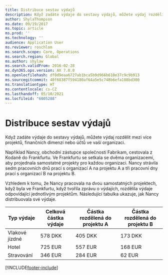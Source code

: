 ```yaml
---
title: Distribuce sestav výdajů
description: Když zadáte výdaje do sestavy výdajů, můžete výdaj rozdělit mezi více projektů, právnických osob nebo účtů ve vaší organizaci.
author: ShylaThompson
ms.date: 09/19/2017
ms.topic: article
ms.prod: ''
ms.technology: ''
audience: Application User
ms.reviewer: roschlom
ms.search.scope: Core, Operations
ms.search.region: Global
ms.author: shylaw
ms.search.validFrom: 2016-02-28
ms.dyn365.ops.version: AX 7.0.0
ms.openlocfilehash: df0d9eaa6727ab1bca5b9d966b610e37c9c9b913
ms.sourcegitcommit: 40f68387f594180af64a5e5c748b6efa188bd300
ms.translationtype: HT
ms.contentlocale: cs-CZ
ms.lasthandoff: 05/10/2021
ms.locfileid: "6005288"
---
```

# <a name="expense-report-distributions"></a>Distribuce sestav výdajů

Když zadáte výdaje do sestavy výdajů, můžete výdaj rozdělit mezi více projektů, finančních dimenzí nebo účtů ve vaší organizaci.

Například Nancy, obchodní zástupce společnosti Fabrikam, cestovala z Kodaně do Frankfurtu. Ve Frankfurtu se setkala se dvěma organizacemi, aby projednala samostatné projekty pro každou organizaci. Nancy strávila sedm pracovních dnů prací s organizací A na projektu A a tři pracovní dny prací s organizací B na projektu B.

Vzhledem k tomu, že Nancy pracovala na dvou samostatných projektech, když byla ve Frankfurtu, když tvořila zprávu o výdajích, rozdělila výdaje odpovídající jednotlivým projektům. Následující tabulka ukazuje, jak Nancy distribuovala své výdaje.


| Typ výdaje | Celková částka výdaje|Částka rozdělená do projektu A| Částka rozdělená do projektu B |
|--------------|---------------------|-------------------------------|---------------------------------|
|Vlakové jízdné   |578 DKK              |405 DKK                        |173 DKK                          |
|Hotel         |725 EUR              |557 EUR                        |168 EUR                          |
|Stravování         |346 EUR              |284 EUR                        |62 EUR                           |



[!INCLUDE[footer-include](../includes/footer-banner.md)]